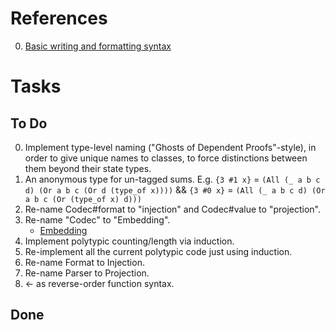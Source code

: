 # References

0. [Basic writing and formatting syntax](https://docs.github.com/en/get-started/writing-on-github/getting-started-with-writing-and-formatting-on-github/basic-writing-and-formatting-syntax)

# Tasks

## To Do

0. Implement type-level naming ("Ghosts of Dependent Proofs"-style), in order to give unique names to classes, to force distinctions between them beyond their state types.
0. An anonymous type for un-tagged sums. E.g. `{3 #1 x}` = `(All (_ a b c d) (Or a b c (Or d (type_of x))))` && `{3 #0 x}` = `(All (_ a b c d) (Or a b c (Or (type_of x) d)))`
0. Re-name Codec#format to "injection" and Codec#value to "projection".
0. Re-name "Codec" to "Embedding".
   * [Embedding](https://en.wikipedia.org/wiki/Embedding)
0. Implement polytypic counting/length via induction.
0. Re-implement all the current polytypic code just using induction.
0. Re-name Format to Injection.
0. Re-name Parser to Projection.
0. <- as reverse-order function syntax.

## Done

